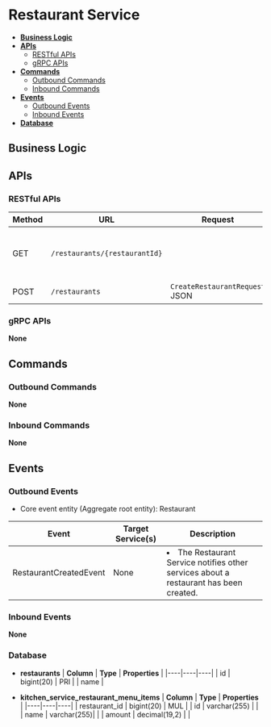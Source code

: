 # Restaurant Service

- [**Business Logic**](#business-logic)
- [**APIs**](#apis)
   - [RESTful APIs](#restful-apis)
   - [gRPC APIs](#grpc-apis)
- [**Commands**](#commands)
   - [Outbound Commands](#outbound-commands)
   - [Inbound Commands](#inbound-commands)
- [**Events**](#events)
   - [Outbound Events](#outbound-events)
   - [Inbound Events](#inbound-events)
- [**Database**](#database)

## Business Logic

## APIs
### RESTful APIs
| Method | URL | Request | Response | Description | 
|----|----|----|----|----|
| GET | `/restaurants/{restaurantId}` | | `GetRestaurantResponse` JSON | Get a restaurant by restaurant ID. |
| POST | `/restaurants` | `CreateRestaurantRequest` JSON | `CreateRestaurantResponse` JSON | Add a new restaurant. |

### gRPC APIs
**None**

## Commands
### Outbound Commands
**None**

### Inbound Commands
**None**

## Events
### Outbound Events
- Core event entity (Aggregate root entity): Restaurant

| Event | Target Service(s) | Description |
|----|----|----|
| RestaurantCreatedEvent | None | <li>The Restaurant Service notifies other services about a restaurant has been created. |

### Inbound Events
**None**

### Database
- **restaurants**
  | **Column** | **Type** | **Properties** |
  |----|----|----|
  | id | bigint(20) | PRI |
  | name | 

- **kitchen_service_restaurant_menu_items**
  | **Column** | **Type** | **Properties** |
  |----|----|----|
  | restaurant_id | bigint(20) | MUL |
  | id | varchar(255) | |
  | name | varchar(255)| |
  | amount | decimal(19,2) | |

